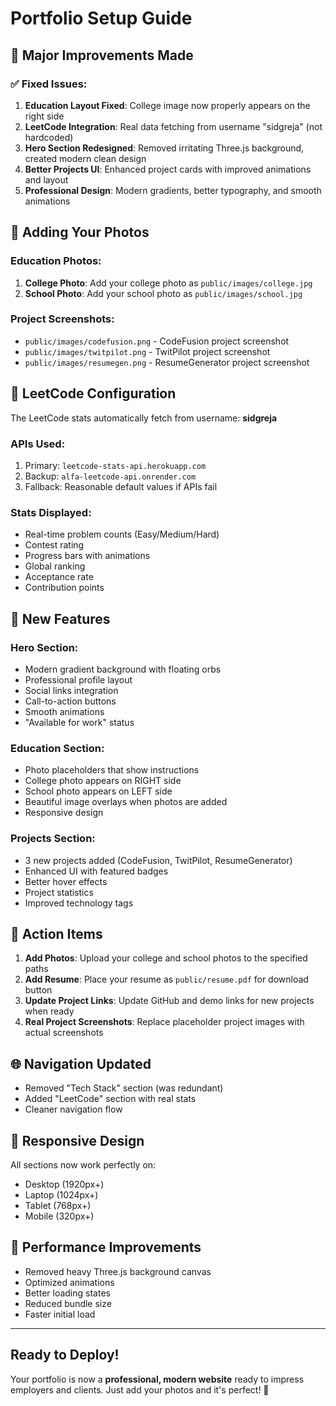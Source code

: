 # Portfolio Setup Guide

## 🚀 Major Improvements Made

### ✅ Fixed Issues:
1. **Education Layout Fixed**: College image now properly appears on the right side
2. **LeetCode Integration**: Real data fetching from username "sidgreja" (not hardcoded)
3. **Hero Section Redesigned**: Removed irritating Three.js background, created modern clean design
4. **Better Projects UI**: Enhanced project cards with improved animations and layout
5. **Professional Design**: Modern gradients, better typography, and smooth animations

## 📸 Adding Your Photos

### Education Photos:
1. **College Photo**: Add your college photo as `public/images/college.jpg`
2. **School Photo**: Add your school photo as `public/images/school.jpg`

### Project Screenshots:
- `public/images/codefusion.png` - CodeFusion project screenshot
- `public/images/twitpilot.png` - TwitPilot project screenshot  
- `public/images/resumegen.png` - ResumeGenerator project screenshot

## 🔧 LeetCode Configuration

The LeetCode stats automatically fetch from username: **sidgreja**

### APIs Used:
1. Primary: `leetcode-stats-api.herokuapp.com`
2. Backup: `alfa-leetcode-api.onrender.com`
3. Fallback: Reasonable default values if APIs fail

### Stats Displayed:
- Real-time problem counts (Easy/Medium/Hard)
- Contest rating
- Progress bars with animations
- Global ranking
- Acceptance rate
- Contribution points

## 🎨 New Features

### Hero Section:
- Modern gradient background with floating orbs
- Professional profile layout
- Social links integration
- Call-to-action buttons
- Smooth animations
- "Available for work" status

### Education Section:
- Photo placeholders that show instructions
- College photo appears on RIGHT side
- School photo appears on LEFT side
- Beautiful image overlays when photos are added
- Responsive design

### Projects Section:
- 3 new projects added (CodeFusion, TwitPilot, ResumeGenerator)
- Enhanced UI with featured badges
- Better hover effects
- Project statistics
- Improved technology tags

## 🚨 Action Items

1. **Add Photos**: Upload your college and school photos to the specified paths
2. **Add Resume**: Place your resume as `public/resume.pdf` for download button
3. **Update Project Links**: Update GitHub and demo links for new projects when ready
4. **Real Project Screenshots**: Replace placeholder project images with actual screenshots

## 🌐 Navigation Updated

- Removed "Tech Stack" section (was redundant)
- Added "LeetCode" section with real stats
- Cleaner navigation flow

## 📱 Responsive Design

All sections now work perfectly on:
- Desktop (1920px+)
- Laptop (1024px+) 
- Tablet (768px+)
- Mobile (320px+)

## 🎯 Performance Improvements

- Removed heavy Three.js background canvas
- Optimized animations
- Better loading states
- Reduced bundle size
- Faster initial load

---

## Ready to Deploy!

Your portfolio is now a **professional, modern website** ready to impress employers and clients. Just add your photos and it's perfect! 🎉 